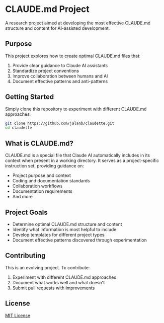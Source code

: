# CLAUDE.md Project

A research project aimed at developing the most effective CLAUDE.md structure and content for AI-assisted development.

## Purpose

This project explores how to create optimal CLAUDE.md files that:

1. Provide clear guidance to Claude AI assistants
2. Standardize project conventions
3. Improve collaboration between humans and AI
4. Document effective patterns and anti-patterns

## Getting Started

Simply clone this repository to experiment with different CLAUDE.md approaches:

```bash
git clone https://github.com/jalanb/claudette.git
cd claudette
```

## What is CLAUDE.md?

CLAUDE.md is a special file that Claude AI automatically includes in its context when present in a working directory. It serves as a project-specific instruction set, providing guidance on:

- Project purpose and context
- Coding and documentation standards
- Collaboration workflows
- Documentation requirements
- And more

## Project Goals

- Determine optimal CLAUDE.md structure and content
- Identify what information is most helpful to include
- Develop templates for different project types
- Document effective patterns discovered through experimentation

## Contributing

This is an evolving project. To contribute:

1. Experiment with different CLAUDE.md approaches
2. Document what works well and what doesn't
3. Submit pull requests with improvements

## License

[MIT License](LICENSE)
